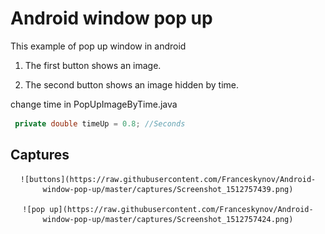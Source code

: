 Android window pop up
======================

This example of pop up window in android 

1. The first button shows an image.

2. The second button shows an image hidden by time. 

change time in PopUpImageByTime.java

```java
 private double timeUp = 0.8; //Seconds
```

## Captures

<div align="center">

	![buttons](https://raw.githubusercontent.com/Franceskynov/Android-window-pop-up/master/captures/Screenshot_1512757439.png)

	![pop up](https://raw.githubusercontent.com/Franceskynov/Android-window-pop-up/master/captures/Screenshot_1512757424.png)
	
</div>
